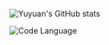 ![Yuyuan's GitHub stats](https://github-readme-stats.vercel.app/api?username=taro0520&show_icons=true&theme=dark&count_private=true)

![Code Language](https://github-readme-stats.vercel.app/api/top-langs/?username=taro0520&count-private=true)
